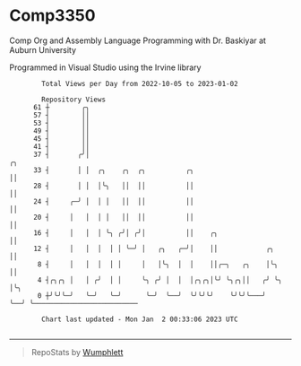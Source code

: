 # Comp3350
Comp Org and Assembly Language Programming with Dr. Baskiyar at Auburn University

Programmed in Visual Studio using the Irvine library

```
        Total Views per Day from 2022-10-05 to 2023-01-02

        Repository Views
      61 ┼        ╭╮
      57 ┤        ││
      53 ┤        ││
      49 ┤        ││
      45 ┤        ││
      41 ┤        ││
      37 ┤       ╭╯│                                                  ╭╮
      33 ┤       │ │  ╭╮    ╭╮  ╭╮          ╭╮                        ││
      28 ┤       │ │  │╰╮   ││  ││          ││                        ││
      24 ┤     ╭─╯ │  │ │   ││  ││          ││                        ││
      20 ┤     │   │  │ │   ││  ││          ││                        ││
      16 ┤     │   │  │ ╰╮ ╭╯│ ╭╯│          ││    ╭╮                  ││
      12 ┤     │   │  │  │ │ ╰─╯ │   ╭╮   ╭─╯│    ││            ╭╮    ││
       8 ┤     │   │  │  │ │     │   │╰╮  │  │    ││╭─╮   ╭╮    │╰╮   ││
       4 ┤╭╮╭╮ │   │ ╭╯  │ │     ╰╮ ╭╯ │  │  │╭╮╭╮│╰╯ ╰╮╭╮││   ╭╯ ╰╮  │╰╮
       0 ┼╯╰╯╰─╯   ╰─╯   ╰─╯      ╰─╯  ╰──╯  ╰╯╰╯╰╯    ╰╯╰╯╰───╯   ╰──╯ ╰──────────────────────────

        Chart last updated - Mon Jan  2 00:33:06 2023 UTC
        
```

---

> RepoStats by [Wumphlett](https://github.com/Wumphlett)
